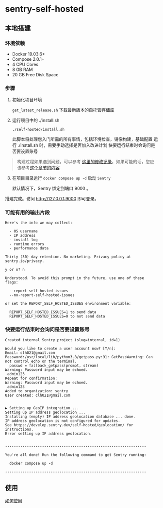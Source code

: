 # sentry-self-hosted

## 本地搭建

### 环境依赖
- Docker 19.03.6+
- Compose 2.0.1+
- 4 CPU Cores
- 8 GB RAM
- 20 GB Free Disk Space

### 步骤
1. 初始化项目环境

    `get_latest_release.sh` 下载最新版本的自托管存储库

2. 运行项目中的 ./install.sh

    `./self-hosted/install.sh`

    此脚本将处理您入门所需的所有事情，包括环境检查，镜像构建，基础配置
    运行 ./install.sh 时，需要手动选择是否加入改进计划
    快要运行结束时会询问是否要设置账号

  > 构建过程如果遇到问题，可以参考 [这里的修改记录](https://github.com/clh021/self-hosted/tree/23.10.1.localbuild)。如果可能的话，您应该参考[这个章节的内容](https://develop.sentry.dev/self-hosted/#installing-behind-a-proxy)

3. 在项目目录运行 `docker compose up -d` 启动 `Sentry`

    默认情况下，Sentry 绑定到端口 9000 。


搭建完成。访问 http://127.0.0.1:9000 即可登录。



### 可能有用的输出片段
```
Here's the info we may collect:

  - OS username
  - IP address
  - install log
  - runtime errors
  - performance data

Thirty (30) day retention. No marketing. Privacy policy at sentry.io/privacy.

y or n? n

Understood. To avoid this prompt in the future, use one of these flags:

  --report-self-hosted-issues
  --no-report-self-hosted-issues

or set the REPORT_SELF_HOSTED_ISSUES environment variable:

  REPORT_SELF_HOSTED_ISSUES=1 to send data
  REPORT_SELF_HOSTED_ISSUES=0 to not send data
```

### 快要运行结束时会询问是否要设置账号
```
Created internal Sentry project (slug=internal, id=1)

Would you like to create a user account now? [Y/n]:
Email: clh021@gmail.com
Password:/usr/local/lib/python3.8/getpass.py:91: GetPassWarning: Can not control echo on the terminal.
  passwd = fallback_getpass(prompt, stream)
Warning: Password input may be echoed.
 admin123
Repeat for confirmation:
Warning: Password input may be echoed.
 admin123
Added to organization: sentry
User created: clh021@gmail.com


▶ Setting up GeoIP integration ...
Setting up IP address geolocation ...
Installing (empty) IP address geolocation database ... done.
IP address geolocation is not configured for updates.
See https://develop.sentry.dev/self-hosted/geolocation/ for instructions.
Error setting up IP address geolocation.


-----------------------------------------------------------------

You're all done! Run the following command to get Sentry running:

  docker compose up -d

-----------------------------------------------------------------
```

## 使用

[如何使用](./HOW.md)